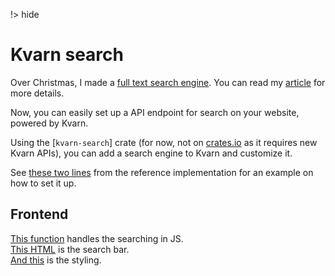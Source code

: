 !> hide
<head>
    <title>Search | Kvarn</title>
    <meta name="permalinks" content="enabled"> <!-- part of JS on icelk.dev & kvarn.org, options: disabled|enabled|not-titles -->
    <meta name="description" content="Full text search engine for your site. Returns results as you type. No index setup.">
</head>

# Kvarn search

Over Christmas, I made a [full text search engine](https://github.com/Icelk/elipdotter).
You can read my [article](https://icelk.dev/articles/search-engine.html) for more details.

Now, you can easily set up a API endpoint for search on your website, powered by Kvarn.

Using the [`kvarn-search`] crate (for now, not on [crates.io](https://crates.io) as it requires new Kvarn APIs),
you can add a search engine to Kvarn and customize it.

See [these two lines](https://github.com/Icelk/kvarn-reference/blob/main/src/hosts.rs#L220-L221) from the reference implementation for an example on how to set it up.

## Frontend

[This function](https://github.com/Icelk/icelk.dev/blob/3525fb532f18a1d532ca08046fabe21a95c6e73d/public/script.js#L237-L395) handles the searching in JS.\
[This HTML](https://github.com/Icelk/icelk.dev/blob/3525fb532f18a1d532ca08046fabe21a95c6e73d/templates/standard.html#L105-L127) is the search bar.\
[And this](https://github.com/Icelk/icelk.dev/blob/3525fb532f18a1d532ca08046fabe21a95c6e73d/public/style.css#L350-L434) is the styling.
